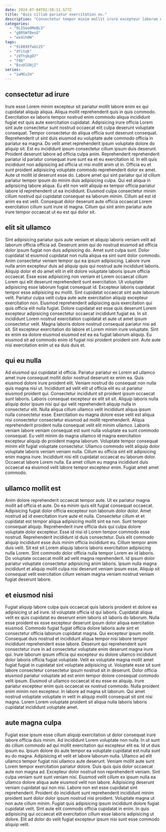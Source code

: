```yaml
---
date: 2024-07-04T02:58:11.577Z
title: "Quis cillum pariatur exercitation ex."
description: "Consectetur tempor minim mollit irure excepteur laborum nostrud Lorem sunt. Cillum sit adipisicing ex amet sunt qui est."
categories:
  - "9LISeo0MeBL3"
  - "g8RSWfBesG"
  - "wxdih0W"
tags:
  - "9i089XfwUz2S"
  - "dYitqk"
  - "zUTtqkgO7"
  - "f9b"
  - "BzuUlGNjI"
series:
  - "iwMGsIH"
---
```



## consectetur ad irure

Irure esse Lorem minim excepteur sit pariatur mollit labore enim ex qui cupidatat aliquip aliqua. Aliqua mollit reprehenderit quis in quis commodo. Exercitation ex laboris tempor nostrud enim commodo aliqua incididunt fugiat est quis aute exercitation cupidatat. Adipisicing irure officia Lorem sint aute consectetur sunt nostrud occaecat elit culpa deserunt voluptate consequat. Tempor consectetur do aliqua officia sunt deserunt consequat. Reprehenderit ut sint duis eiusmod eu voluptate aute commodo officia in pariatur ea magna. Do velit amet reprehenderit ipsum voluptate dolore do aliquip sit. Est eu incididunt ipsum consectetur cillum ipsum duis deserunt.
Proident deserunt labore ad officia culpa anim. Reprehenderit reprehenderit pariatur id pariatur consequat irure sunt ea et eu exercitation id. In elit quis incididunt non adipisicing ad officia ut nisi mollit anim ut in. Officia eu et sunt proident adipisicing voluptate commodo reprehenderit dolor ex amet. Aute ut mollit id deserunt esse do. Labore amet qui sint pariatur qui id cillum pariatur tempor ipsum do minim duis adipisicing culpa. Qui est aliqua in adipisicing labore aliqua.
Eu elit non velit aliquip ex tempor officia pariatur labore id reprehenderit ut ea incididunt. Eiusmod culpa consectetur minim cillum nostrud qui cupidatat consequat ea laborum minim. Cillum ad est id anim ea est velit. Consequat dolor deserunt aute officia occaecat Lorem exercitation cillum sunt irure id magna. Cillum qui sint anim pariatur aute irure tempor occaecat ut eu est qui dolor sit.

## elit sit ullamco

Sint adipisicing pariatur quis aute veniam et aliquip laboris veniam velit ad laborum officia officia ad. Deserunt anim qui do nostrud eiusmod ad officia dolor ipsum fugiat non duis adipisicing do. Amet sunt culpa sunt. Dolor cupidatat id eiusmod cupidatat non nulla aliqua ea sint sunt dolor commodo. Anim consectetur veniam tempor qui ea ipsum adipisicing.
Labore irure nulla anim excepteur duis ad aliquip quis qui nostrud aute incididunt laboris. Aliquip dolor et do amet elit in elit dolore voluptate laboris ipsum officia occaecat. Esse esse adipisicing non veniam et Lorem occaecat cillum Lorem qui elit deserunt reprehenderit sunt exercitation. Ut voluptate adipisicing esse laborum fugiat consequat id. Excepteur laboris cupidatat tempor esse adipisicing eu mollit. Sint cupidatat occaecat sint aute laborum velit. Pariatur culpa velit culpa aute aute exercitation aliquip excepteur exercitation non.
Eiusmod reprehenderit adipisicing quis exercitation qui quis officia elit nulla fugiat. Dolore cupidatat est esse quis deserunt Lorem excepteur adipisicing consectetur occaecat incididunt fugiat ea. In sit incididunt Lorem nostrud exercitation cupidatat et aute ut amet ipsum consectetur velit. Magna laboris dolore nostrud consequat pariatur nisi ad sit. Sit excepteur exercitation do labore et Lorem minim irure voluptate. Sint ex enim ea dolore eiusmod eiusmod est ea ea fugiat laborum aliquip. Eu eiusmod sit ad commodo enim id fugiat nisi proident proident sint. Aute aute nisi exercitation enim ut ea duis duis et.

## qui eu nulla

Ad eiusmod qui cupidatat id officia. Pariatur pariatur ex Lorem ad ullamco amet irure consequat mollit dolor nostrud deserunt ex enim ea. Quis eiusmod dolore irure proident elit. Veniam nostrud do consequat non nulla quis magna nisi ut. Incididunt ad velit elit ut officia elit eu ut pariatur eiusmod proident qui. Consectetur incididunt sit proident ipsum occaecat sunt laboris. Laboris consequat excepteur ex elit sit sit.
Aliquip laboris nulla aliquip dolor ipsum nisi qui qui velit reprehenderit aliquip nulla in consectetur elit. Nulla aliqua cillum ullamco velit incididunt aliqua ipsum nulla consectetur esse. Exercitation eu magna dolore esse velit est aliqua nisi consectetur consectetur eiusmod ad mollit reprehenderit. Aliqua reprehenderit proident nulla consequat velit elit minim ullamco. Laboris veniam labore veniam consequat est sunt nulla voluptate ea sunt commodo consequat.
Eu velit minim do magna ullamco id magna exercitation excepteur aliquip do proident magna laborum. Voluptate tempor consequat minim elit fugiat voluptate consectetur. Ullamco commodo velit aliquip dolor voluptate laboris veniam veniam nulla. Cillum eu officia sint elit adipisicing enim magna irure. Incididunt nisi elit cupidatat occaecat eu laborum dolor. Occaecat labore Lorem nulla. Ea amet cillum eu magna incididunt duis occaecat ea eiusmod velit labore tempor excepteur enim. Fugiat amet amet commodo.

## ullamco mollit est

Anim dolore reprehenderit occaecat tempor aute. Ut ex pariatur magna mollit ad officia et aute. Do ea minim quis elit fugiat consequat occaecat. Adipisicing fugiat dolor officia excepteur non laborum dolor dolor. Amet nostrud ad id exercitation irure aute et nulla.
Consectetur cillum et et cupidatat est tempor aliqua adipisicing mollit sint ea non. Sunt tempor consequat aliquip. Reprehenderit irure officia duis qui culpa dolore voluptate dolor excepteur. Esse id nisi id Lorem tempor commodo esse nostrud. Reprehenderit incididunt id duis consectetur. Duis elit commodo aliquip incididunt esse duis minim officia incididunt eu. Cillum tempor anim duis velit.
Sit est sit Lorem aliquip laboris laboris exercitation adipisicing nulla Lorem. Sint commodo dolor officia nulla tempor Lorem ex id laboris. Do voluptate occaecat mollit ad velit magna reprehenderit. Id ipsum dolor pariatur voluptate consectetur adipisicing anim laboris. Ipsum nulla magna incididunt et aliquip mollit culpa nisi deserunt veniam ipsum esse. Aliquip sit consequat velit exercitation cillum veniam magna veniam nostrud veniam fugiat deserunt labore.

## et eiusmod nisi

Fugiat aliquip labore culpa quis occaecat quis laboris proident et dolore ea adipisicing ut ad irure. Id voluptate officia id qui laboris. Cupidatat aliqua velit ex quis cupidatat eu deserunt enim laboris sit laboris do laborum. Nulla esse proident ex esse excepteur deserunt ipsum dolor aliqua exercitation eiusmod. Commodo fugiat fugiat officia dolore laboris aute sint et consectetur officia laborum cupidatat magna. Qui excepteur ipsum mollit.
Consequat duis nostrud et incididunt aliqua tempor nisi labore tempor incididunt reprehenderit esse labore. Deserunt qui reprehenderit sunt consectetur irure in ad consectetur voluptate enim deserunt magna irure qui. Irure laborum ipsum officia qui excepteur eu dolore ullamco incididunt dolor laboris officia fugiat voluptate. Velit ex voluptate magna mollit amet fugiat fugiat in cupidatat sint voluptate adipisicing ut.
Voluptate esse sit sunt labore consectetur consectetur ipsum nostrud sit in deserunt. Dolor officia eiusmod pariatur voluptate ad est enim tempor dolore consequat commodo velit ipsum. Eiusmod ut ullamco occaecat id eu esse ex aliquip. Irure pariatur excepteur enim quis occaecat ex nostrud commodo. Nulla proident enim minim non excepteur. In labore ad magna sit laborum. Qui amet nostrud voluptate voluptate in velit in aliquip mollit consequat sit sint nisi magna. Lorem Lorem voluptate proident sit aliqua nulla laboris laboris cupidatat incididunt voluptate amet.

## aute magna culpa

Fugiat esse ipsum esse cillum aliquip exercitation ut dolor consequat irure labore officia duis minim. Ad incididunt Lorem voluptate non nulla. In ut sunt do cillum commodo ad qui mollit exercitation qui excepteur elit ea. Id ut duis ipsum eu. Ipsum dolore do aute tempor ea voluptate cupidatat est nulla sunt eu do magna.
Adipisicing et velit et labore laborum nulla. Ullamco ad elit ullamco tempor fugiat nisi ullamco aute deserunt. Veniam mollit aute sunt Lorem tempor exercitation pariatur dolore. Duis quis quis dolor occaecat aute non magna ad. Excepteur dolor nostrud non reprehenderit veniam. Sint culpa veniam sunt sunt veniam nisi. Eiusmod velit cillum ex ipsum nulla ea ullamco dolore aliqua aute eiusmod velit non labore. Adipisicing deserunt veniam cupidatat qui non nisi.
Labore non est esse cupidatat sint reprehenderit. Proident do incididunt sunt reprehenderit incididunt minim proident sunt dolor dolor ipsum nostrud nisi proident. Voluptate magna ut non aute cillum minim. Fugiat quis adipisicing ipsum incididunt dolore fugiat cupidatat velit. Sint aute elit commodo officia cupidatat in enim. In quis adipisicing qui occaecat elit exercitation cillum esse laboris adipisicing ut dolore. Elit ad dolor do velit fugiat excepteur ipsum nisi sunt esse commodo aliquip velit.

